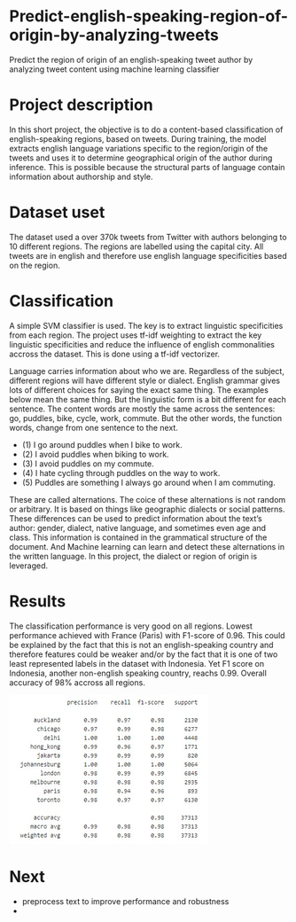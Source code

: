 # Predict-english-speaking-region-of-origin-by-analyzing-tweets

Predict the region of origin of an english-speaking tweet author by analyzing tweet content using machine learning classifier

# Project description

In this short project, the objective is to do a content-based classification of english-speaking regions, based on tweets.
During training, the model extracts english language variations specific to the region/origin of the tweets and uses it to determine geographical origin of the author during inference. This is possible because the structural parts of language contain information about authorship and style.


# Dataset uset

The dataset used a over 370k tweets from Twitter with authors belonging to 10 different regions. The regions are labelled using the capital city. All tweets are in english and therefore use english language specificities based on the region.

# Classification

A simple SVM classifier is used. The key is to extract linguistic specificities from each region. The project uses tf-idf weighting to extract the key linguistic specificities and reduce the influence of english commonalities accross the dataset. This is done using a tf-idf vectorizer.

Language carries information about who we are. Regardless of the subject, different regions will have different style or dialect. English grammar gives lots of different choices for saying the exact same thing. The examples below mean the same thing. But the linguistic form is a bit different for each sentence. The content words are mostly the same across the sentences: go, puddles, bike, cycle, work, commute. But the other words, the function words, change from one sentence to the next.

- (1)  I go around puddles when I bike to work.
- (2)  I avoid puddles when biking to work.
- (3)  I avoid puddles on my commute.
- (4)  I hate cycling through puddles on the way to work.
- (5)  Puddles are something I always go around when I am commuting.

These are called alternations. The coice of these alternations is not random or arbitrary. It is based on things like geographic dialects or social patterns. These differences can be used to predict information about the text’s author: gender, dialect, native language, and sometimes even age and class. This information is contained in the grammatical structure of the document. And Machine learning can learn and detect these alternations in the written language. In this project, the dialect or region of origin is leveraged.

# Results

The classification performance is very good on all regions. Lowest performance achieved with France (Paris) with F1-score of 0.96. This could be explained by the fact that this is not an english-speaking country and therefore features could be weaker and/or by the fact that it is one of two least represented labels in the dataset with Indonesia. Yet F1 score on Indonesia, another non-english speaking country,  reachs 0.99.
Overall accuracy of 98% accross all regions.

![](metrics.jpg)

# Next
- preprocess text to improve performance and robustness
- 
